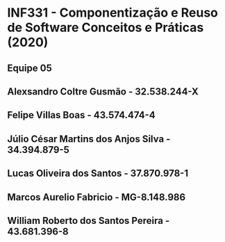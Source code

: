 # INF331 - Componentização e Reuso de Software Conceitos e Práticas (2020)
##	Equipe 05

## Alexsandro Coltre Gusmão - 32.538.244-X
## Felipe Villas Boas - 43.574.474-4
## Júlio César Martins dos Anjos Silva - 34.394.879-5
## Lucas Oliveira dos Santos - 37.870.978-1
## Marcos Aurelio Fabricio - MG-8.148.986
## William Roberto dos Santos Pereira - 43.681.396-8
